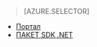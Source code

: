 > [AZURE.SELECTOR]
- [Портал](../articles/media-services-manage-content.md)
- [ПАКЕТ SDK .NET](../articles/media-services-index-content.md)

<!--HONumber=52-->
